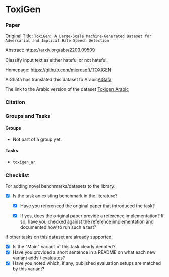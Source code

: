# ToxiGen

### Paper

Original Title: `ToxiGen: A Large-Scale Machine-Generated Dataset for Adversarial and Implicit Hate Speech Detection`

Abstract: https://arxiv.org/abs/2203.09509

Classify input text as either hateful or not hateful.

Homepage: https://github.com/microsoft/TOXIGEN

AlGhafa has translated this dataset to Arabic[AlGafa](https://aclanthology.org/2023.arabicnlp-1.21.pdf)

The link to the Arabic version of the dataset [Toxigen Arabic](https://gitlab.com/tiiuae/alghafa/-/tree/main/arabic-eval/toxigen_ar)

### Citation

### Groups and Tasks

#### Groups

* Not part of a group yet.

#### Tasks

* `toxigen_ar`

### Checklist

For adding novel benchmarks/datasets to the library:
* [x] Is the task an existing benchmark in the literature?
  * [x] Have you referenced the original paper that introduced the task?
  * [x] If yes, does the original paper provide a reference implementation? If so, have you checked against the reference implementation and documented how to run such a test?


If other tasks on this dataset are already supported:
* [x] Is the "Main" variant of this task clearly denoted?
* [x] Have you provided a short sentence in a README on what each new variant adds / evaluates?
* [x] Have you noted which, if any, published evaluation setups are matched by this variant?
